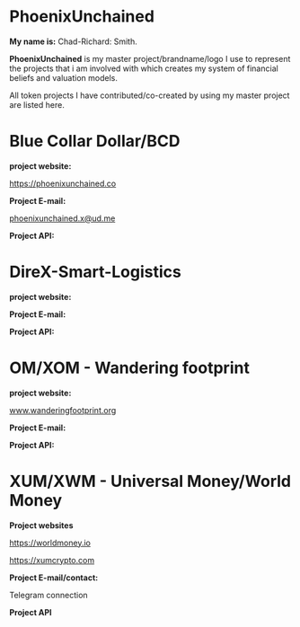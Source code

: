 # PhoenixUnchained
**My name is:** Chad-Richard: Smith.

**PhoenixUnchained** is my master project/brandname/logo I use to represent the projects that i am involved with which creates my system of financial beliefs and valuation models.

All token projects I have contributed/co-created by using my master project are listed here.
# Blue Collar Dollar/BCD
**project website:**

https://phoenixunchained.co

**Project E-mail:**

phoenixunchained.x@ud.me

**Project API:**

# DireX-Smart-Logistics

**project website:**

**Project E-mail:**

**Project API:**

# OM/XOM - Wandering footprint

**project website:**

www.wanderingfootprint.org

**Project E-mail:**

**Project API:**

# XUM/XWM - Universal Money/World Money

**Project websites**

https://worldmoney.io

https://xumcrypto.com 

**Project E-mail/contact:**

Telegram connection

**Project API**
